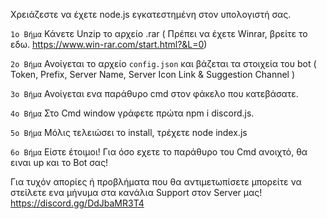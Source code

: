 Χρειάζεστε να έχετε node.js εγκατεστημένη στον υπολογιστή σας.

`1o Βήμα` Κάνετε Unzip το αρχείο .rar ( Πρέπει να έχετε Winrar, βρείτε το εδω. https://www.win-rar.com/start.html?&L=0)

`2ο Βήμα` Ανοίγεται το αρχείο `config.json` και βάζεται τα στοιχεία του bot ( Token, Prefix, Server Name, Server Icon Link & Suggestion Channel )

`3ο Βήμα` Ανοίγεται ενα παράθυρο cmd στον φάκελο που κατεβάσατε.

`4o Βήμα` Στο Cmd window γράφετε πρώτα npm i discord.js. 

`5ο Βήμα` Μόλις τελειώσει το install, τρέχετε node index.js

`6ο Βήμα` Είστε έτοιμοι! Για όσο εχετε το παράθυρο του Cmd ανοιχτό, θα ειναι up και το Bot σας!


Για τυχόν απορίες ή προβλήματα που θα αντιμετωπίσετε μπορείτε να στείλετε ενα μήνυμα στα κανάλια Support στον Server μας! https://discord.gg/DdJbaMR3T4